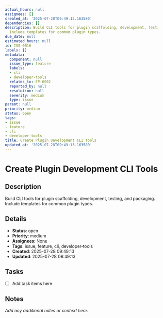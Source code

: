 ```yaml
---
actual_hours: null
assignees: []
created_at: '2025-07-28T09:49:13.163580'
dependencies: []
description: Build CLI tools for plugin scaffolding, development, testing, and packaging.
  Include templates for common plugin types.
due_date: null
estimated_hours: null
id: ISS-0016
labels: []
metadata:
  component: null
  issue_type: feature
  labels:
  - cli
  - developer-tools
  relates_to: EP-0002
  reported_by: null
  resolution: null
  severity: medium
  type: issue
parent: null
priority: medium
status: open
tags:
- issue
- feature
- cli
- developer-tools
title: Create Plugin Development CLI Tools
updated_at: '2025-07-28T09:49:13.163580'
---
```


# Create Plugin Development CLI Tools

## Description
Build CLI tools for plugin scaffolding, development, testing, and packaging. Include templates for common plugin types.

## Details
- **Status**: open
- **Priority**: medium
- **Assignees**: None
- **Tags**: issue, feature, cli, developer-tools
- **Created**: 2025-07-28 09:49:13
- **Updated**: 2025-07-28 09:49:13

## Tasks
- [ ] Add task items here

## Notes
_Add any additional notes or context here._
